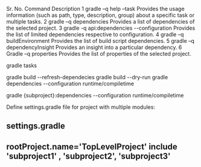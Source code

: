 Sr. No. 	Command 	Description
1 	gradle –q help –task <task name> 	Provides the usage information (such as path, type, description, group) about a specific task or multiple tasks.
2 	gradle –q dependencies 	Provides a list of dependencies of the selected project.
3 	gradle -q api:dependencies --configuration <task name> 	Provides the list of limited dependencies respective to configuration.
4 	gradle –q buildEnvironment 	Provides the list of build script dependencies.
5 	gradle –q dependencyInsight 	Provides an insight into a particular dependency.
6 	Gradle –q properties 	Provides the list of properties of the selected project.

gradle tasks

gradle build --refresh-dependecies
gradle build --dry-run
gradle dependencies --configuration runtime/compiletime

gradle {subproject}:dependencies --configuration runtime/compiletime


Define settings.gradle file for project with multiple modules:

settings.gradle
---------------
rootProject.name='TopLevelProject'
include 'subproject1' ,
         'subproject2',
         'subproject3'
---------------
